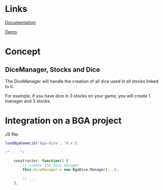 # Links
[Documentation](https://thoun.github.io/bga-dice/docs/index.html)

[Demo](https://thoun.github.io/bga-dice/demo/index.html)

# Concept
## DiceManager, Stocks and Dice
The DiceManager will handle the creation of all dice used in all stocks linked to it.

For example, if you have dice in 3 stocks on your game, you will create 1 manager and 3 stocks.

# Integration on a BGA project

JS file:
```js
loadBgaGameLib('bga-dice', '0.x');

/* ... */

    constructor: function() {
        // create the dice manager
        this.diceManager = new BgaDice.Manager(...);

        // ...
    },
```